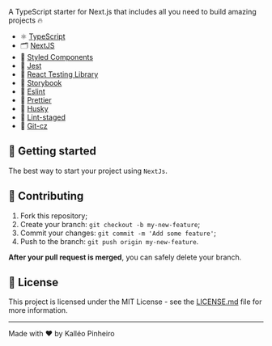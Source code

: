 A TypeScript starter for Next.js that includes all you need to build amazing projects 🔥

- ⚛ [TypeScript](https://www.typescriptlang.org/)
- 🗂 [NextJS](https://nextjs.org/)
- 🎨 [Styled Components](https://styled-components.com/)
- 🎯 [Jest](https://jestjs.io/)
- 🧪 [React Testing Library](https://testing-library.com/docs/react-testing-library/intro)
- 📄 [Storybook](https://storybook.js.org/)
- 📏 [Eslint](https://eslint.org/)
- 💖 [Prettier](https://prettier.io/)
- 🐶 [Husky](https://github.com/typicode/husky)
- 🚫 [Lint-staged](https://github.com/okonet/lint-stageds)
- 🚓 [Git-cz](https://github.com/streamich/git-cz)

## 🚀 Getting started

The best way to start your project using `NextJs`.


## 🤝 Contributing

1. Fork this repository;
2. Create your branch: `git checkout -b my-new-feature`;
3. Commit your changes: `git commit -m 'Add some feature'`;
4. Push to the branch: `git push origin my-new-feature`.

**After your pull request is merged**, you can safely delete your branch.

## 📝 License

This project is licensed under the MIT License - see the [LICENSE.md](LICENSE.md) file for more information.

---

Made with ♥ by Kalléo Pinheiro